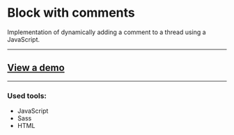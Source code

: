 # Block with сomments

Implementation of dynamically adding a comment to a thread using a JavaScript.

---

## [View a demo](https://eazaykova.github.io/blockWithComments/)

---

### Used tools:

- JavaScript
- Sass
- HTML
